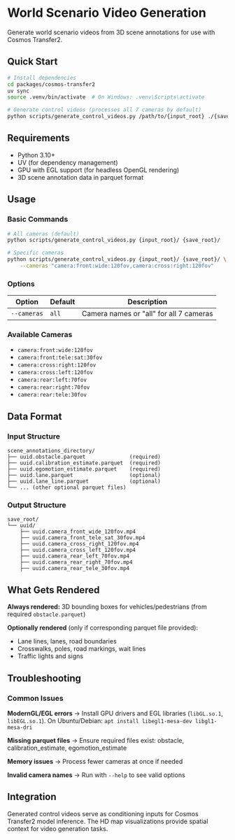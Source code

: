 # World Scenario Video Generation

Generate world scenario videos from 3D scene annotations for use with Cosmos Transfer2.

## Quick Start

```bash
# Install dependencies
cd packages/cosmos-transfer2
uv sync
source .venv/bin/activate  # On Windows: .venv\Scripts\activate

# Generate control videos (processes all 7 cameras by default)
python scripts/generate_control_videos.py /path/to/{input_root} ./{save_root}
```

## Requirements

- Python 3.10+
- UV (for dependency management)
- GPU with EGL support (for headless OpenGL rendering)
- 3D scene annotation data in parquet format

## Usage

### Basic Commands

```bash
# All cameras (default)
python scripts/generate_control_videos.py {input_root}/ {save_root}/

# Specific cameras
python scripts/generate_control_videos.py {input_root}/ {save_root}/ \
    --cameras "camera:front:wide:120fov,camera:cross:right:120fov"
```

### Options

| Option | Default | Description |
|--------|---------|-------------|
| `--cameras` | `all` | Camera names or "all" for all 7 cameras |

### Available Cameras

- `camera:front:wide:120fov`
- `camera:front:tele:sat:30fov`
- `camera:cross:right:120fov`
- `camera:cross:left:120fov`
- `camera:rear:left:70fov`
- `camera:rear:right:70fov`
- `camera:rear:tele:30fov`

## Data Format

### Input Structure
```
scene_annotations_directory/
├── uuid.obstacle.parquet              (required)
├── uuid.calibration_estimate.parquet  (required)
├── uuid.egomotion_estimate.parquet    (required)
├── uuid.lane.parquet                  (optional)
├── uuid.lane_line.parquet             (optional)
└── ... (other optional parquet files)
```

### Output Structure
```
save_root/
└── uuid/
    ├── uuid.camera_front_wide_120fov.mp4
    ├── uuid.camera_front_tele_sat_30fov.mp4
    ├── uuid.camera_cross_right_120fov.mp4
    ├── uuid.camera_cross_left_120fov.mp4
    ├── uuid.camera_rear_left_70fov.mp4
    ├── uuid.camera_rear_right_70fov.mp4
    ├── uuid.camera_rear_tele_30fov.mp4
```

## What Gets Rendered

**Always rendered:** 3D bounding boxes for vehicles/pedestrians (from required `obstacle.parquet`)

**Optionally rendered** (only if corresponding parquet file provided):
- Lane lines, lanes, road boundaries
- Crosswalks, poles, road markings, wait lines
- Traffic lights and signs

## Troubleshooting

### Common Issues

**ModernGL/EGL errors**
→ Install GPU drivers and EGL libraries (`libGL.so.1`, `libEGL.so.1`). On Ubuntu/Debian: `apt install libegl1-mesa-dev libgl1-mesa-dri`

**Missing parquet files**
→ Ensure required files exist: obstacle, calibration_estimate, egomotion_estimate

**Memory issues**
→ Process fewer cameras at once if needed

**Invalid camera names**
→ Run with `--help` to see valid options

## Integration

Generated control videos serve as conditioning inputs for Cosmos Transfer2 model inference. The HD map visualizations provide spatial context for video generation tasks.
